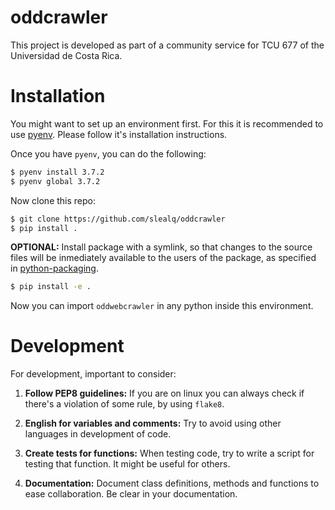 # oddcrawler
This project is developed as part of a community service for TCU 677 of the
Universidad de Costa Rica.

# Installation
You might want to set up an environment first. For this it is recommended to
use [pyenv](https://github.com/pyenv/pyenv). Please follow it's installation
instructions.

Once you have `pyenv`, you can do the following:

```sh
$ pyenv install 3.7.2
$ pyenv global 3.7.2
```

Now clone this repo:

```sh
$ git clone https://github.com/slealq/oddcrawler
$ pip install .
```

**OPTIONAL:** Install package with a symlink, so that changes to the source
files will be inmediately available to the users of the package, as specified in
[python-packaging](https://python-packaging.readthedocs.io/en/latest/minimal.html).

```sh
$ pip install -e .
```

Now you can import `oddwebcrawler` in any python inside this environment.

# Development
For development, important to consider:

1. **Follow PEP8 guidelines:** If you are on linux you can always check if
there's a violation of some rule, by using `flake8`.

2. **English for variables and comments:** Try to avoid using other languages
in development of code.

3. **Create tests for functions:** When testing code, try to write a script for
testing that function. It might be useful for others.

4. **Documentation:** Document class definitions, methods and functions to
ease collaboration. Be clear in your documentation.
